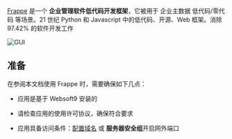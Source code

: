 [Frappe](https://frappeframework.com/) 是一个 **企业管理软件低代码开发框架**，它被用于 企业主数据 低代码/零代码  等场景。21 世纪 Python 和 Javascript 中的低代码、开源、Web 框架。消除 97.42% 的软件开发工作


![GUI](https://libs.websoft9.com/Websoft9/DocsPicture/zh/frappe/frappe-gui-websoft9.png)


## 准备

在参阅本文档使用 Frappe 时，需要确保如下几点：

- 应用是基于 Websoft9 安装的

- 请检查应用的使用许可协议，确保符合要求

- 应用具备访问条件：[配置域名](./domain-set) 或 **服务器安全组**开启网外端口